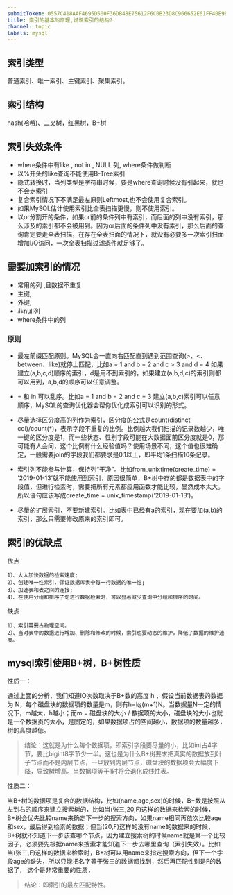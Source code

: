 ```yaml
---
submitToken: 0557C418AAF4695D500F36DB48E75612F6C0B23D8C966652E61FF40E9B9F3529
title: 索引的基本的原理,说说索引的结构?
channel: topic
labels: mysql
---
```


## 索引类型

  普通索引、唯一索引、主键索引、聚集索引。


## 索引结构

hash(哈希)、二叉树，红黑树，B+树


## 索引失效条件

- where条件中有like , not in , NULL 列, where条件做判断
- 以%开头的like查询不能使用B-Tree索引
- 隐式转换时，当列类型是字符串时候，要是where查询时候没有引起来，就也不会走索引
- 复合索引情况下不满足最左原则Leftmost,也不会使用复合索引。
- 如果MySQL估计使用索引比全表扫描更慢，则不使用索引。
- 以or分割开的条件，如果or前的条件列中有索引，而后面的列中没有索引，那么涉及的索引都不会被用到。因为or后面的条件列中没有索引，那么后面的查询肯定要走全表扫描，在存在全表扫面的情况下，就没有必要多一次索引扫面增加I/O访问，一次全表扫描过滤条件就足够了。

## 需要加索引的情况

- 常用的列 ,且数据不重复
- 主键,
- 外键,
- 非null列
- where条件中的列

### 原则

- 最左前缀匹配原则。MySQL会一直向右匹配直到遇到范围查询(>、<、between、like)就停止匹配，比如a = 1 and b = 2 and c > 3 and d = 4 如果建立(a,b,c,d)顺序的索引，d是用不到索引的，如果建立(a,b,d,c)的索引则都可以用到，a,b,d的顺序可以任意调整。

- = 和 in 可以乱序。比如a = 1 and b = 2 and c = 3 建立(a,b,c)索引可以任意顺序，MySQL的查询优化器会帮你优化成索引可以识别的形式。

- 尽量选择区分度高的列作为索引，区分度的公式是count(distinct col)/count(*)，表示字段不重复的比例。比例越大我们扫描的记录数越少，唯一键的区分度是1，而一些状态、性别字段可能在大数据面前区分度就是0，那可能有人会问，这个比例有什么经验值吗？使用场景不同，这个值也很难确定，一般需要join的字段我们都要求是0.1以上，即平均1条扫描10条记录。

- 索引列不能参与计算，保持列“干净”。比如from_unixtime(create_time) = ’2019-01-13’就不能使用到索引，原因很简单，B+树中存的都是数据表中的字段值，但进行检索时，需要把所有元素都应用函数才能比较，显然成本太大。所以语句应该写成create_time = unix_timestamp(’2019-01-13’)。

- 尽量的扩展索引，不要新建索引。比如表中已经有a的索引，现在要加(a,b)的索引，那么只需要修改原来的索引即可。

## 索引的优缺点

优点

```
1）、大大加快数据的检索速度;
2）、创建唯一性索引，保证数据库表中每一行数据的唯一性;
3）、加速表和表之间的连接;
4）、在使用分组和排序子句进行数据检索时，可以显著减少查询中分组和排序的时间。
```

缺点

```
1）、索引需要占物理空间。
2）、当对表中的数据进行增加、删除和修改的时候，索引也要动态的维护，降低了数据的维护速度。
```

## mysql索引使用B+树，B+树性质

性质一：

通过上面的分析，我们知道IO次数取决于B+数的高度 h ，假设当前数据表的数据为 N，每个磁盘块的数据项的数量是m，则有h=㏒(m+1)N。当数据量N一定的情况下，m越大，h越小；而m = 磁盘块的大小 / 数据项的大小，磁盘块的大小也就是一个数据页的大小，是固定的，如果数据项占的空间越小，数据项的数量越多，树的高度越低。

> 结论：这就是为什么每个数据项，即索引字段要尽量的小，比如int占4字节，要比bigint8字节少一半。这也是为什么B+树要求把真实的数据放到叶子节点而不是内层节点，一旦放到内层节点，磁盘块的数据项会大幅度下降，导致树增高。当数据项等于1时将会退化成线性表。

性质二：

当B+树的数据项是复合的数据结构，比如(name,age,sex)的时候，B+数是按照从左到右的顺序来建立搜索树的，比如当(张三,20,F)这样的数据来检索的时候，B+树会优先比较name来确定下一步的搜索方向，如果name相同再依次比较age和sex，最后得到检索的数据；但当(20,F)这样的没有name的数据来的时候，B+树就不知道下一步该查哪个节点，因为建立搜索树的时候name就是第一个比较因子，必须要先根据name来搜索才能知道下一步去哪里查询（索引失效）。比如当(张三,F)这样的数据来检索时，B+树可以用name来指定搜索方向，但下一个字段age的缺失，所以只能把名字等于张三的数据都找到，然后再匹配性别是F的数据了， 这个是非常重要的性质，

> 结论：即索引的最左匹配特性。

